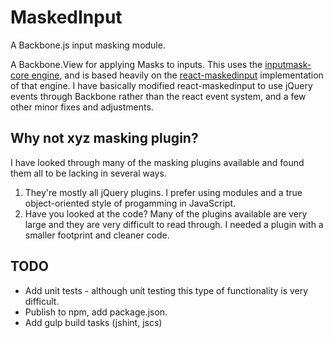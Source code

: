 # MaskedInput
A Backbone.js input masking module.

A Backbone.View for applying Masks to inputs. This uses the
[inputmask-core engine](https://github.com/insin/inputmask-core), and is 
based heavily on the [react-maskedinput](https://github.com/insin/react-maskedinput)
implementation of that engine. I have basically modified react-maskedinput
to use jQuery events through Backbone rather than the react event system,
and a few other minor fixes and adjustments.

## Why not xyz masking plugin?
I have looked through many of the masking plugins available and found them
all to be lacking in several ways. 

1. They're mostly all jQuery plugins. I prefer using modules and a true 
object-oriented style of progamming in JavaScript.
2. Have you looked at the code? Many of the plugins available are very
large and they are very difficult to read through. I needed a plugin with 
a smaller footprint and cleaner code.

## TODO
* Add unit tests - although unit testing this type of functionality is
very difficult.
* Publish to npm, add package.json.
* Add gulp build tasks (jshint, jscs)
